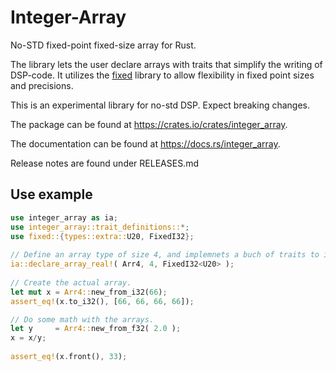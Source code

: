 # Integer-Array

No-STD fixed-point fixed-size array for Rust.

The library lets the user declare arrays with traits that simplify the writing of DSP-code.
It utilizes the [fixed](https://crates.io/crates/fixed) library to allow flexibility in fixed point sizes and precisions.

This is an experimental library for no-std DSP. Expect breaking changes.

The package can be found at https://crates.io/crates/integer_array.

The documentation can be found at https://docs.rs/integer_array.

Release notes are found under RELEASES.md

## Use example

```rust
use integer_array as ia;
use integer_array::trait_definitions::*;
use fixed::{types::extra::U20, FixedI32};
 
// Define an array type of size 4, and implemnets a buch of traits to it.
ia::declare_array_real!( Arr4, 4, FixedI32<U20> );
 
// Create the actual array.
let mut x = Arr4::new_from_i32(66);
assert_eq!(x.to_i32(), [66, 66, 66, 66]);

// Do some math with the arrays.
let y     = Arr4::new_from_f32( 2.0 );
x = x/y;
 
assert_eq!(x.front(), 33);
```
